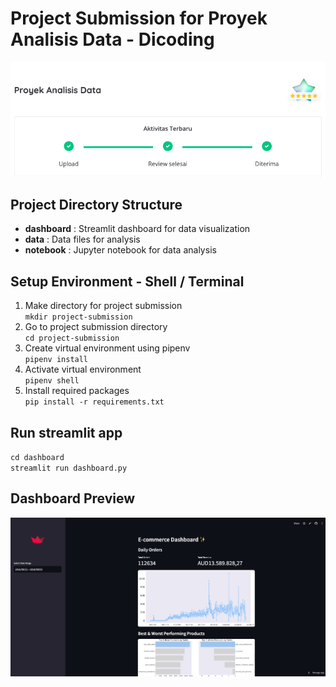 # Project Submission for Proyek Analisis Data - Dicoding
![5 Starts Rating](./src_repo/Proyek_Analisis_Data_Rating.png)
## Project Directory Structure
- **dashboard** : Streamlit dashboard for data visualization
- **data** : Data files for analysis
- **notebook** : Jupyter notebook for data analysis
## Setup Environment - Shell / Terminal
1. Make directory for project submission  
``
mkdir project-submission
``
2. Go to project submission directory  
``
cd project-submission 
``
3. Create virtual environment using pipenv  
``
pipenv install
``
4. Activate virtual environment  
``
pipenv shell
``
5. Install required packages  
``
pip install -r requirements.txt
``

## Run streamlit app
``
cd dashboard
``   
``
streamlit run dashboard.py
``

## Dashboard Preview
![Dashboard Preview](./src_repo/Dashboard.png)